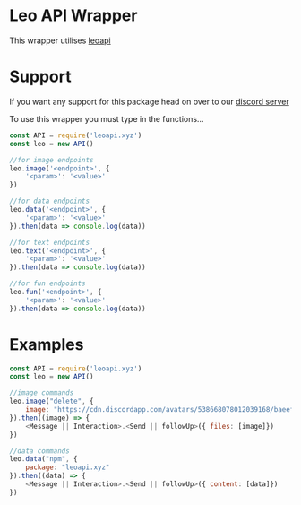 # Leo API Wrapper
This wrapper utilises [leoapi](https://leoapi.xyz/api)

# Support
If you want any support for this package head on over to our [discord server](https://leoapi.xyz/discord)

To use this wrapper you must type in the functions...
```js
const API = require('leoapi.xyz')
const leo = new API()

//for image endpoints 
leo.image('<endpoint>', {
    '<param>': '<value>'
})

//for data endpoints 
leo.data('<endpoint>', {
    '<param>': '<value>'
}).then(data => console.log(data))

//for text endpoints 
leo.text('<endpoint>', {
    '<param>': '<value>'
}).then(data => console.log(data))

//for fun endpoints 
leo.fun('<endpoint>', {
    '<param>': '<value>'
}).then(data => console.log(data))
```

# Examples

```js
const API = require('leoapi.xyz')
const leo = new API()

//image commands
leo.image("delete", {
    image: "https://cdn.discordapp.com/avatars/538668078012039168/baeefb053a81c10dc2942a30a26f805d.png?size=256"
}).then((image) => {
    <Message || Interaction>.<Send || followUp>({ files: [image]})
})

//data commands
leo.data("npm", {
    package: "leoapi.xyz"
}).then((data) => {
    <Message || Interaction>.<Send || followUp>({ content: [data]})
})
```